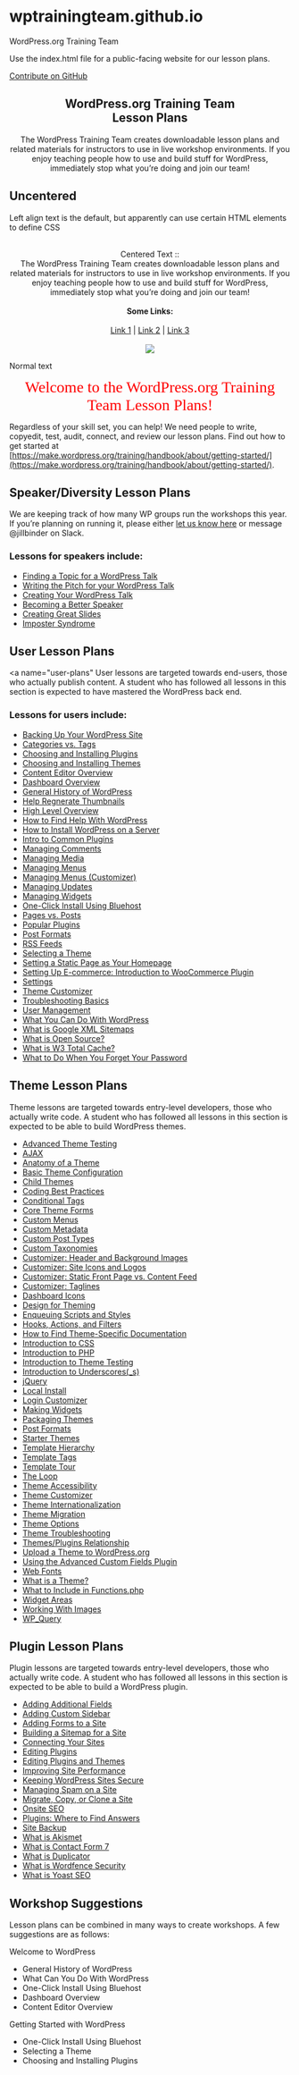 # wptrainingteam.github.io
WordPress.org Training Team

Use the index.html file for a public-facing website for our lesson plans.

[Contribute on GitHub](https://github.com/wptrainingteam)

<div style="text-align:center">
<h2>WordPress.org Training Team<br>Lesson Plans
</div>

<div style="text-align:center">The WordPress Training Team creates downloadable lesson plans and related materials for instructors to use in live workshop environments. If you enjoy teaching people how to use and build stuff for WordPress, immediately stop what you’re doing and join our team!</div>

## Uncentered
Left align text is the default, but apparently can use certain HTML elements to define CSS

<p align="center"><br>
  Centered Text ::<br>
  The WordPress Training Team creates downloadable lesson plans and related materials for instructors to use in live workshop environments. If you enjoy teaching people how to use and build stuff for WordPress, immediately stop what you’re doing and join our team!<br><br>
  <b>Some Links:</b><br><br>
  <a href="#user-plans">Link 1</a> |
  <a href="#">Link 2</a> |
  <a href="#">Link 3</a>
  <br><br>
  <img src="images/giphy-wp-hacked.gif">
</p>

Normal text
<div style="text-align:center">
<span style="color:red; font-family:Georgia; font-size:2em;">Welcome to the WordPress.org Training<br> Team Lesson Plans!</span>
</div>


Regardless of your skill set, you can help! We need people to write, copyedit, test, audit, connect, and review our lesson plans. Find out how to get started at [https://make.wordpress.org/training/handbook/about/getting-started/](https://make.wordpress.org/training/handbook/about/getting-started/).

## Speaker/Diversity Lesson Plans

We are keeping track of how many WP groups run the workshops this year. If you’re planning on running it, please either [let us know here](https://make.wordpress.org/community/handbook/meetup-organizer/event-formats/diversity-speaker-training-workshop/) or message @jillbinder on Slack.

### Lessons for speakers include:

*   [Finding a Topic for a WordPress Talk](https://github.com/wptrainingteam/finding-a-topic-for-a-wordpress-talk)
*   [Writing the Pitch for your WordPress Talk](https://github.com/wptrainingteam/writing-the-pitch-for-your-wordpress-talk)
*   [Creating Your WordPress Talk](https://github.com/wptrainingteam/creating-your-wordpress-talk)
*   [Becoming a Better Speaker](https://github.com/wptrainingteam/becoming-a-better-speaker)
*   [Creating Great Slides](https://github.com/wptrainingteam/creating-great-slides)
*   [Imposter Syndrome](https://github.com/wptrainingteam/imposter-syndrome)

## User Lesson Plans
<a name="user-plans"
User lessons are targeted towards end-users, those who actually publish content. A student who has followed all lessons in this section is expected to have mastered the WordPress back end.

### Lessons for users include:

*   [Backing Up Your WordPress Site](https://github.com/wptrainingteam/backing-up-your-wordpress-site)
*   [Categories vs. Tags](https://github.com/wptrainingteam/categories-versus-tags)
*   [Choosing and Installing Plugins](https://github.com/wptrainingteam/choosing-and-installing-plugins)
*   [Choosing and Installing Themes](https://github.com/wptrainingteam/choosing-and-installing-themes)
*   [Content Editor Overview](https://github.com/wptrainingteam/content-editor-overview)
*   [Dashboard Overview](https://github.com/wptrainingteam/dashboard-overview)
*   [General History of WordPress](https://github.com/wptrainingteam/general-history-of-wordpress)
*   [Help Regnerate Thumbnails](https://github.com/wptrainingteam/help-regenerate-thumbnails)
*   [High Level Overview](https://github.com/wptrainingteam/high-level-overview)
*   [How to Find Help With WordPress](https://github.com/wptrainingteam/how-to-find-help-with-wordpress)
*   [How to Install WordPress on a Server](https://github.com/wptrainingteam/how-to-install-wordpress-on-a-server)
*   [Intro to Common Plugins](https://github.com/wptrainingteam/introduction-to-common-plugins)
*   [Managing Comments](https://github.com/wptrainingteam/managing-comments)
*   [Managing Media](https://github.com/wptrainingteam/managing-media)
*   [Managing Menus](https://github.com/wptrainingteam/managing-menus)
*   [Managing Menus (Customizer)](https://github.com/wptrainingteam/managing-menus-using-the-customizer)
*   [Managing Updates](https://github.com/wptrainingteam/managing-updates)
*   [Managing Widgets](https://github.com/wptrainingteam/managing-widgets)
*   [One-Click Install Using Bluehost](https://github.com/wptrainingteam/one-click-install-using-bluehost)
*   [Pages vs. Posts](https://github.com/wptrainingteam/pages-versus-posts)
*   [Popular Plugins](https://github.com/wptrainingteam/popular-plugins)
*   [Post Formats](https://github.com/wptrainingteam/post-formats-user)
*   [RSS Feeds](https://github.com/wptrainingteam/rss-feeds)
*   [Selecting a Theme](https://github.com/wptrainingteam/selecting-a-theme)
*   [Setting a Static Page as Your Homepage](https://github.com/wptrainingteam/setting-a-static-page-as-your-homepage)
*   [Setting Up E-commerce: Introduction to WooCommerce Plugin](https://github.com/wptrainingteam/setting-up-ecommerce-using-woocommerce)
*   [Settings](https://github.com/wptrainingteam/settings)
*   [Theme Customizer](https://github.com/wptrainingteam/theme-customizer-user)
*   [Troubleshooting Basics](https://github.com/wptrainingteam/troubleshooting-basics)
*   [User Management](https://github.com/wptrainingteam/user-management)
*   [What You Can Do With WordPress](https://github.com/wptrainingteam/what-you-can-do-with-wordpress)
*   [What is Google XML Sitemaps](https://github.com/wptrainingteam/what-are-google-xml-sitemaps)
*   [What is Open Source?](https://github.com/wptrainingteam/what-is-open-source)
*   [What is W3 Total Cache?](https://github.com/wptrainingteam/what-is-w3-total-cache)
*   [What to Do When You Forget Your Password](https://github.com/wptrainingteam/what-to-do-when-you-forget-your-password)

## Theme Lesson Plans

Theme lessons are targeted towards entry-level developers, those who actually write code. A student who has followed all lessons in this section is expected to be able to build WordPress themes.

*   [Advanced Theme Testing](https://github.com/wptrainingteam/advanced-theme-testing)
*   [AJAX](https://github.com/wptrainingteam/ajax)
*   [Anatomy of a Theme](https://github.com/wptrainingteam/anatomy-of-a-theme)
*   [Basic Theme Configuration](https://github.com/wptrainingteam/basic-theme-configuration)
*   [Child Themes](https://github.com/wptrainingteam/child-themes)
*   [Coding Best Practices](https://github.com/wptrainingteam/coding-best-practices)
*   [Conditional Tags](https://github.com/wptrainingteam/conditional-tags)
*   [Core Theme Forms](https://github.com/wptrainingteam/core-theme-forms)
*   [Custom Menus](https://github.com/wptrainingteam/custom-menus)
*   [Custom Metadata](https://github.com/wptrainingteam/custom-metadata)
*   [Custom Post Types](https://github.com/wptrainingteam/custom-post-types)
*   [Custom Taxonomies](https://github.com/wptrainingteam/custom-taxonomies)
*   [Customizer: Header and Background Images](https://github.com/wptrainingteam/customizer-header-background-images)
*   [Customizer: Site Icons and Logos](https://github.com/wptrainingteam/customizer-site-icons-and-logo)
*   [Customizer: Static Front Page vs. Content Feed](https://github.com/wptrainingteam/customizer-static-versus-content-front-page)
*   [Customizer: Taglines](https://github.com/wptrainingteam/customizer-taglines)
*   [Dashboard Icons](https://github.com/wptrainingteam/dashboard-icons)
*   [Design for Theming](https://github.com/wptrainingteam/design-for-theming)
*   [Enqueuing Scripts and Styles](https://github.com/wptrainingteam/enqueueing-scripts-and-styles)
*   [Hooks, Actions, and Filters](https://github.com/wptrainingteam/hooks-actions-filters)
*   [How to Find Theme-Specific Documentation](https://github.com/wptrainingteam/how-to-find-theme-specific-documentation)
*   [Introduction to CSS](https://github.com/wptrainingteam/introduction-to-css)
*   [Introduction to PHP](https://github.com/wptrainingteam/introduction-to-php)
*   [Introduction to Theme Testing](https://github.com/wptrainingteam/introduction-to-theme-testing)
*   [Introduction to Underscores(_s)](https://github.com/wptrainingteam/introduction-to-underscores)
*   [jQuery](https://github.com/wptrainingteam/jquery)
*   [Local Install](https://github.com/wptrainingteam/local-install)
*   [Login Customizer](https://github.com/wptrainingteam/login-customizer)
*   [Making Widgets](https://github.com/wptrainingteam/making-widgets)
*   [Packaging Themes](https://github.com/wptrainingteam/packaging-themes)
*   [Post Formats](https://github.com/wptrainingteam/post-formats-theme)
*   [Starter Themes](https://github.com/wptrainingteam/starter-themes)
*   [Template Hierarchy](https://github.com/wptrainingteam/template-hierarchy)
*   [Template Tags](https://github.com/wptrainingteam/template-tags)
*   [Template Tour](https://github.com/wptrainingteam/template-tour)
*   [The Loop](https://github.com/wptrainingteam/the-loop)
*   [Theme Accessibility](https://github.com/wptrainingteam/theme-accessibility)
*   [Theme Customizer](https://github.com/wptrainingteam/theme-customizer-theme)
*   [Theme Internationalization](https://github.com/wptrainingteam/theme-internationalization)
*   [Theme Migration](https://github.com/wptrainingteam/theme-migration)
*   [Theme Options](https://github.com/wptrainingteam/theme-options)
*   [Theme Troubleshooting](https://github.com/wptrainingteam/theme-troubleshooting)
*   [Themes/Plugins Relationship](https://github.com/wptrainingteam/themes-plugins-relationship)
*   [Upload a Theme to WordPress.org](https://github.com/wptrainingteam/upload-a-theme-to-the-wordpress-repository)
*   [Using the Advanced Custom Fields Plugin](https://github.com/wptrainingteam/using-the-advanced-custom-fields-plugin)
*   [Web Fonts](https://github.com/wptrainingteam/web-fonts)
*   [What is a Theme?](https://github.com/wptrainingteam/what-is-a-theme)
*   [What to Include in Functions.php](https://github.com/wptrainingteam/what-to-include-in-functions-dot-php-file)
*   [Widget Areas](https://github.com/wptrainingteam/widget-areas)
*   [Working With Images](https://github.com/wptrainingteam/working-with-images)
*   [WP_Query](https://github.com/wptrainingteam/wp-query)

## Plugin Lesson Plans

Plugin lessons are targeted towards entry-level developers, those who actually write code. A student who has followed all lessons in this section is expected to be able to build a WordPress plugin.

*   [Adding Additional Fields](https://github.com/wptrainingteam/adding-additional-fields)
*   [Adding Custom Sidebar](https://github.com/wptrainingteam/adding-custom-sidebars)
*   [Adding Forms to a Site](https://github.com/wptrainingteam/adding-forms-to-a-site)
*   [Building a Sitemap for a Site](https://github.com/wptrainingteam/building-a-sitemap-for-a-site)
*   [Connecting Your Sites](https://github.com/wptrainingteam/connecting-your-sites)
*   [Editing Plugins](https://github.com/wptrainingteam/editing-plugins)
*   [Editing Plugins and Themes](https://github.com/wptrainingteam/editing-plugins-and-themes)
*   [Improving Site Performance](https://github.com/wptrainingteam/improving-site-performance)
*   [Keeping WordPress Sites Secure](https://github.com/wptrainingteam/keeping-wordpress-sites-secure)
*   [Managing Spam on a Site](https://github.com/wptrainingteam/managing-spam-on-a-site)
*   [Migrate, Copy, or Clone a Site](https://github.com/wptrainingteam/migrate-copy-or-clone-a-site)
*   [Onsite SEO](https://github.com/wptrainingteam/onsite-seo)
*   [Plugins: Where to Find Answers](https://github.com/wptrainingteam/plugins-where-to-find-answers)
*   [Site Backup](https://github.com/wptrainingteam/site-backup)
*   [What is Akismet](https://github.com/wptrainingteam/what-is-akismet)
*   [What is Contact Form 7](https://github.com/wptrainingteam/what-is-contact-form-7)
*   [What is Duplicator](https://github.com/wptrainingteam/what-is-duplicator)
*   [What is Wordfence Security](https://github.com/wptrainingteam/what-is-wordfence-security)
*   [What is Yoast SEO](https://github.com/wptrainingteam/what-is-yoast-seo)

## Workshop Suggestions

Lesson plans can be combined in many ways to create workshops. A few suggestions are as follows:

Welcome to WordPress

*   General History of WordPress
*   What Can You Do With WordPress
*   One-Click Install Using Bluehost
*   Dashboard Overview
*   Content Editor Overview

Getting Started with WordPress

*   One-Click Install Using Bluehost
*   Selecting a Theme
*   Choosing and Installing Plugins

</section>

</div>
